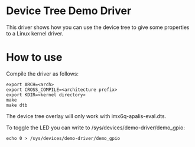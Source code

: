 # Device Tree Demo Driver

This driver shows how you can use the device tree to give some properties to a Linux kernel driver.

# How to use

Compile the driver as follows:
```
export ARCH=<arch>
export CROSS_COMPILE=<architecture prefix>
export KDIR=<kernel directory>
make
make dtb
```

The device tree overlay will only work with imx6q-apalis-eval.dts.

To toggle the LED you can write to /sys/devices/demo-driver/demo_gpio:
```
echo 0 > /sys/devices/demo-driver/demo_gpio
```
